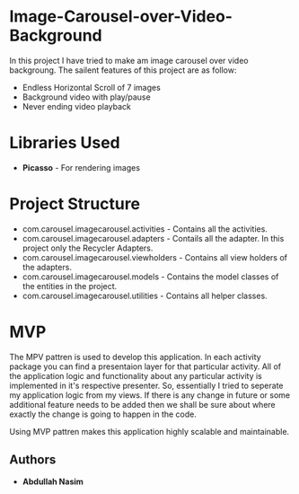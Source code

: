 # Image-Carousel-over-Video-Background

In this project I have tried to make am image carousel over video backgroung. The sailent features of this project are as follow:

- Endless Horizontal Scroll of 7 images
- Background video with play/pause
- Never ending video playback

# Libraries Used

- **Picasso** - For rendering images

# Project Structure

- com.carousel.imagecarousel.activities - Contains all the activities.
- com.carousel.imagecarousel.adapters - Contails all the adapter. In this project only the Recycler Adapters.
- com.carousel.imagecarousel.viewholders - Contains all view holders of the adapters.
- com.carousel.imagecarousel.models - Contains the model classes of the entities in the project.
- com.carousel.imagecarousel.utilities - Contains all helper classes.

# MVP

The MPV pattren is used to develop this application. In each activity package you can find a presentaion layer for that particular activity. All of the application logic and functionality about any particular activity is implemented in it's respective presenter. So, essentially I tried to seperate my application logic from my views. If there is any change in future or some additional feature needs to be added then we shall be sure about where exactly the change is going to happen in the code.

Using MVP pattren makes this application highly scalable and maintainable.

## Authors

* **Abdullah Nasim**

